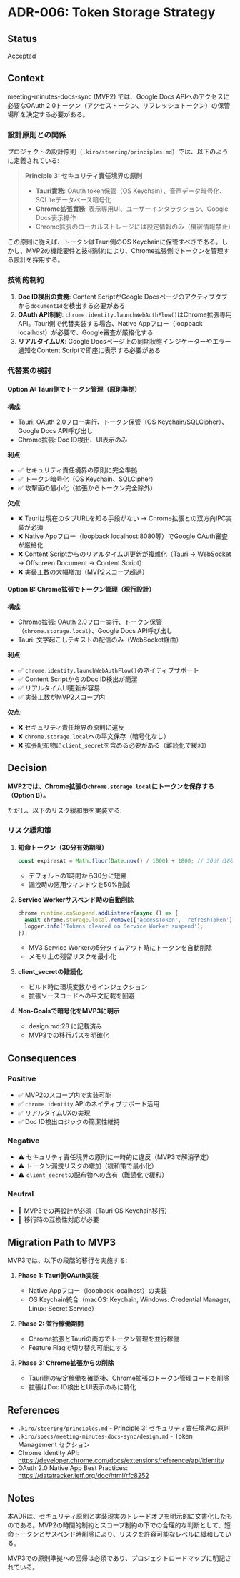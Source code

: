 # ADR-006: Token Storage Strategy

## Status
Accepted

## Context

meeting-minutes-docs-sync (MVP2) では、Google Docs APIへのアクセスに必要なOAuth 2.0トークン（アクセストークン、リフレッシュトークン）の保管場所を決定する必要がある。

### 設計原則との関係

プロジェクトの設計原則（`.kiro/steering/principles.md`）では、以下のように定義されている:

> **Principle 3: セキュリティ責任境界の原則**
> - **Tauri責務**: OAuth token保管（OS Keychain）、音声データ暗号化、SQLiteデータベース暗号化
> - **Chrome拡張責務**: 表示専用UI、ユーザーインタラクション、Google Docs表示操作
> - Chrome拡張のローカルストレージには設定情報のみ（機密情報禁止）

この原則に従えば、トークンはTauri側のOS Keychainに保管すべきである。しかし、MVP2の機能要件と技術制約により、Chrome拡張側でトークンを管理する設計を採用する。

### 技術的制約

1. **Doc ID検出の責務**: Content ScriptがGoogle Docsページのアクティブタブから`documentId`を検出する必要がある
2. **OAuth API制約**: `chrome.identity.launchWebAuthFlow()`はChrome拡張専用API。Tauri側で代替実装する場合、Native Appフロー（loopback localhost）が必要で、Google審査が厳格化する
3. **リアルタイムUX**: Google Docsページ上の同期状態インジケーターやエラー通知をContent Scriptで即座に表示する必要がある

### 代替案の検討

#### Option A: Tauri側でトークン管理（原則準拠）

**構成**:
- Tauri: OAuth 2.0フロー実行、トークン保管（OS Keychain/SQLCipher）、Google Docs API呼び出し
- Chrome拡張: Doc ID検出、UI表示のみ

**利点**:
- ✅ セキュリティ責任境界の原則に完全準拠
- ✅ トークン暗号化（OS Keychain、SQLCipher）
- ✅ 攻撃面の最小化（拡張からトークン完全除外）

**欠点**:
- ❌ Tauriは現在のタブURLを知る手段がない → Chrome拡張との双方向IPC実装が必須
- ❌ Native Appフロー（loopback localhost:8080等）でGoogle OAuth審査が厳格化
- ❌ Content ScriptからのリアルタイムUI更新が複雑化（Tauri → WebSocket → Offscreen Document → Content Script）
- ❌ 実装工数の大幅増加（MVP2スコープ超過）

#### Option B: Chrome拡張でトークン管理（現行設計）

**構成**:
- Chrome拡張: OAuth 2.0フロー実行、トークン保管（`chrome.storage.local`）、Google Docs API呼び出し
- Tauri: 文字起こしテキストの配信のみ（WebSocket経由）

**利点**:
- ✅ `chrome.identity.launchWebAuthFlow()`のネイティブサポート
- ✅ Content ScriptからのDoc ID検出が簡潔
- ✅ リアルタイムUI更新が容易
- ✅ 実装工数がMVP2スコープ内

**欠点**:
- ❌ セキュリティ責任境界の原則に違反
- ❌ `chrome.storage.local`への平文保存（暗号化なし）
- ❌ 拡張配布物に`client_secret`を含める必要がある（難読化で緩和）

## Decision

**MVP2では、Chrome拡張の`chrome.storage.local`にトークンを保存する（Option B）。**

ただし、以下のリスク緩和策を実装する:

### リスク緩和策

1. **短命トークン（30分有効期限）**
   ```typescript
   const expiresAt = Math.floor(Date.now() / 1000) + 1800; // 30分（1800秒）
   ```
   - デフォルトの1時間から30分に短縮
   - 漏洩時の悪用ウィンドウを50%削減

2. **Service Workerサスペンド時の自動削除**
   ```typescript
   chrome.runtime.onSuspend.addListener(async () => {
     await chrome.storage.local.remove(['accessToken', 'refreshToken']);
     logger.info('Tokens cleared on Service Worker suspend');
   });
   ```
   - MV3 Service Workerの5分タイムアウト時にトークンを自動削除
   - メモリ上の残留リスクを最小化

3. **client_secretの難読化**
   - ビルド時に環境変数からインジェクション
   - 拡張ソースコードへの平文記載を回避

4. **Non-Goalsで暗号化をMVP3に明示**
   - design.md:28 に記載済み
   - MVP3での移行パスを明確化

## Consequences

### Positive
- ✅ MVP2のスコープ内で実装可能
- ✅ `chrome.identity` APIのネイティブサポート活用
- ✅ リアルタイムUXの実現
- ✅ Doc ID検出ロジックの簡潔性維持

### Negative
- ⚠️ セキュリティ責任境界の原則に一時的に違反（MVP3で解消予定）
- ⚠️ トークン漏洩リスクの増加（緩和策で最小化）
- ⚠️ `client_secret`の配布物への含有（難読化で緩和）

### Neutral
- 🔄 MVP3での再設計が必須（Tauri OS Keychain移行）
- 🔄 移行時の互換性対応が必要

## Migration Path to MVP3

MVP3では、以下の段階的移行を実施する:

1. **Phase 1: Tauri側OAuth実装**
   - Native Appフロー（loopback localhost）の実装
   - OS Keychain統合（macOS: Keychain, Windows: Credential Manager, Linux: Secret Service）

2. **Phase 2: 並行稼働期間**
   - Chrome拡張とTauriの両方でトークン管理を並行稼働
   - Feature Flagで切り替え可能にする

3. **Phase 3: Chrome拡張からの削除**
   - Tauri側の安定稼働を確認後、Chrome拡張のトークン管理コードを削除
   - 拡張はDoc ID検出とUI表示のみに特化

## References

- `.kiro/steering/principles.md` - Principle 3: セキュリティ責任境界の原則
- `.kiro/specs/meeting-minutes-docs-sync/design.md` - Token Management セクション
- Chrome Identity API: https://developer.chrome.com/docs/extensions/reference/api/identity
- OAuth 2.0 Native App Best Practices: https://datatracker.ietf.org/doc/html/rfc8252

## Notes

本ADRは、セキュリティ原則と実装現実のトレードオフを明示的に文書化したものである。MVP2の時間的制約とスコープ制約の下での合理的な判断として、短命トークンとサスペンド時削除により、リスクを許容可能なレベルに緩和している。

MVP3での原則準拠への回帰は必須であり、プロジェクトロードマップに明記されている。
